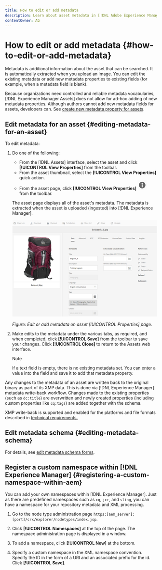 ```yaml
---
title: How to edit or add metadata
description: Learn about asset metadata in [!DNL Adobe Experience Manager Assets] an various ways by which you can edit asset metadata.
contentOwner: AG
---
```


# How to edit or add metadata {#how-to-edit-or-add-metadata}

Metadata is additional information about the asset that can be searched. It is automatically extracted when you upload an image. You can edit the existing metadata or add new metadata properties to existing fields (for example, when a metadata field is blank).

Because organizations need controlled and reliable metadata vocabularies, [!DNL Experience Manager Assets] does not allow for ad-hoc adding of new metadata properties. Although authors cannot add new metadata fields for assets, developers can. See [create new metadata property for assets](meta-edit.md#editing-metadata-schema).

## Edit metadata for an asset {#editing-metadata-for-an-asset}

To edit metadata:

1. Do one of the following:

    * From the [!DNL Assets] interface, select the asset and click **[!UICONTROL View Properties]** from the toolbar.
    * From the asset thumbnail, select the **[!UICONTROL View Properties]** quick action.
    * From the asset page, click **[!UICONTROL View Properties]** ![chlimage_1-168](assets/chlimage_1-168.png) from the toolbar.

   The asset page displays all of the asset's metadata. The metadata is extracted when the asset is uploaded (ingested) into [!DNL Experience Manager].

   ![select asset Properties to view metadata](assets/asset-metadata.png)

   *Figure: Edit or add metadata on asset [!UICONTROL Properties] page.*

1. Make edits to the metadata under the various tabs, as required, and when completed, click **[!UICONTROL Save]** from the toolbar to save your changes. Click **[!UICONTROL Close]** to return to the Assets web interface.

   >[!NOTE]
   >
   >If a text field is empty, there is no existing metadata set. You can enter a value into the field and save it to add that metadata property.

Any changes to the metadata of an asset are written back to the original binary as part of its XMP data. This is done via [!DNL Experience Manager] metadata write-back workflow. Changes made to the existing properties (such as `dc:title`) are overwritten and newly created properties (including custom properties like `cq:tags`) are added together with the schema.

XMP write-back is supported and enabled for the platforms and file formats described in [technical requirements.](/help/sites-deploying/technical-requirements.md)

## Edit metadata schema {#editing-metadata-schema}

For details, see [edit metadata schema forms](metadata-schemas.md#edit-metadata-schema-forms).

## Register a custom namespace within [!DNL Experience Manager] {#registering-a-custom-namespace-within-aem}

You can add your own namespaces within [!DNL Experience Manager]. Just as there are predefined namespaces such as `cq`, `jcr`, and `sling`, you can have a namespace for your repository metadata and XML processing.

1. Go to the node type administration page `https:[aem_server]:[port]/crx/explorer/nodetypes/index.jsp`.
1. Click **[!UICONTROL Namespaces]** at the top of the page. The namespace administration page is displayed in a window.

1. To add a namespace, click **[!UICONTROL New]** at the bottom.
1. Specify a custom namespace in the XML namespace convention. Specify the ID in the form of a URI and an associated prefix for the id. Click **[!UICONTROL Save]**.
